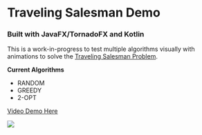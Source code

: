 # Traveling Salesman Demo

### Built with JavaFX/TornadoFX and Kotlin

This is a work-in-progress to test multiple algorithms visually with animations to solve the [Traveling Salesman Problem](https://en.wikipedia.org/wiki/Travelling_salesman_problem). 

**Current Algorithms**

* RANDOM
* GREEDY 
* 2-OPT

[Video Demo Here](https://vimeo.com/277387864)

![](https://i.imgur.com/EoZ5yJO.png)
